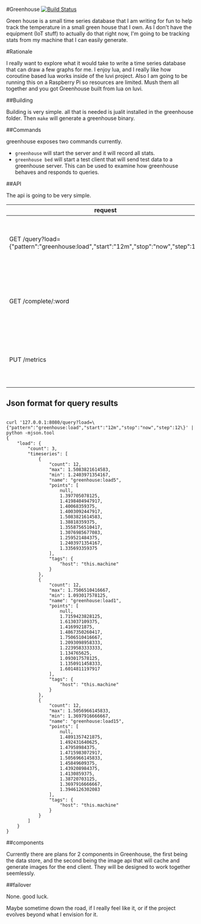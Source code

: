 #Greenhouse [![Build Status](https://travis-ci.org/DBarney/greenhouse.svg?branch=master)](https://travis-ci.org/DBarney/greenhouse)

Green house is a small time series database that I am writing for fun to help track the temperature in a small green house that I own. As I don't have the equipment (IoT stuff) to actually do that right now, I'm going to be tracking stats from my machine that I can easily generate.

#Rationale

I really want to explore what it would take to write a time series database that can draw a few graphs for me. I enjoy lua, and I really like how coroutine based lua works inside of the luvi project. Also I am going to be running this on a Raspberry Pi so resources are limited. Mush them all together and you got Greenhouse built from lua on luvi.

##Building

Building is very simple. all that is needed is jualit installed in the greenhouse folder. Then `make` will generate a greenhouse binary.

##Commands

greenhouse exposes two commands currently.

- `greenhouse` will start the server and it will record all stats.
- `greenhouse bed` will start a test client that will send test data to a greenhouse server. This can be used to examine how greenhouse behaves and responds to queries.


##API

The api is going to be very simple.

request | description | response
------- | ----------- | --------
GET /query?load={"pattern":"greenhouse:load","start":"12m","stop":"now","step":12} | query the api for timeseres that match the pattern and tags provided | --json data see below--
GET /complete/:word | auto complete a word from the set of time series stored in the database | `["word","word2"]`
PUT /metrics | send a set of metrics to green house and have them added to the store | 201 CREATED

## Json format for query results

```

curl '127.0.0.1:8080/query?load=\{"pattern":"greenhouse:load","start":"12m","stop":"now","step":12\}' | python -mjson.tool
{
    "load": {
        "count": 3,
        "timeseries": [
            {
                "count": 12,
                "max": 1.5083821614583,
                "min": 1.2403971354167,
                "name": "greenhouse:load5",
                "points": [
                    null,
                    1.397705078125,
                    1.4198404947917,
                    1.40068359375,
                    1.4003092447917,
                    1.5083821614583,
                    1.38818359375,
                    1.3558756510417,
                    1.3076985677083,
                    1.259521484375,
                    1.2403971354167,
                    1.335693359375
                ],
                "tags": {
                    "host": "this.machine"
                }
            },
            {
                "count": 12,
                "max": 1.7506510416667,
                "min": 1.093017578125,
                "name": "greenhouse:load1",
                "points": [
                    null,
                    1.7159423828125,
                    1.613037109375,
                    1.4169921875,
                    1.4867350260417,
                    1.7506510416667,
                    1.2093098958333,
                    1.2239583333333,
                    1.134765625,
                    1.093017578125,
                    1.1350911458333,
                    1.6014811197917
                ],
                "tags": {
                    "host": "this.machine"
                }
            },
            {
                "count": 12,
                "max": 1.5056966145833,
                "min": 1.3697916666667,
                "name": "greenhouse:load15",
                "points": [
                    null,
                    1.4891357421875,
                    1.492431640625,
                    1.47958984375,
                    1.4715983072917,
                    1.5056966145833,
                    1.45849609375,
                    1.439208984375,
                    1.4130859375,
                    1.38720703125,
                    1.3697916666667,
                    1.3946126302083
                ],
                "tags": {
                    "host": "this.machine"
                }
            }
        ]
    }
}
```

##components

Currently there are plans for 2 components in Greenhouse, the first being the data store, and the second being the image api that will cache and generate images for the end client. They will be designed to work together seemlessly.

##failover

None. good luck.

Maybe sometime down the road, if I really feel like it, or if the project evolves beyond what I envision for it.
